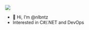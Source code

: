 <img src='https://www.codewars.com/users/n.lbntz/badges/large'></img>

- 👋 Hi, I’m @nlbntz
- Interested in C#/.NET and DevOps

<!---
nlbntz/nlbntz is a ✨ special ✨ repository because its `README.md` (this file) appears on your GitHub profile.
You can click the Preview link to take a look at your changes.
--->
